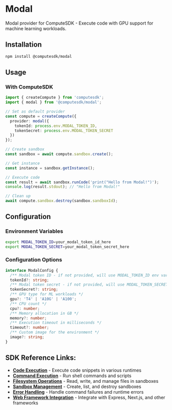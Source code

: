 # Modal

Modal provider for ComputeSDK - Execute code with GPU support for machine learning workloads.

## Installation

```bash
npm install @computesdk/modal
```

## Usage

### With ComputeSDK

```typescript
import { createCompute } from 'computesdk';
import { modal } from '@computesdk/modal';

// Set as default provider
const compute = createCompute({ 
  provider: modal({ 
    tokenId: process.env.MODAL_TOKEN_ID,
    tokenSecret: process.env.MODAL_TOKEN_SECRET
  }) 
});

// Create sandbox
const sandbox = await compute.sandbox.create();

// Get instance
const instance = sandbox.getInstance();

// Execute code
const result = await sandbox.runCode('print("Hello from Modal!")');
console.log(result.stdout); // "Hello from Modal!"

// Clean up
await compute.sandbox.destroy(sandbox.sandboxId);
```

## Configuration

### Environment Variables

```bash
export MODAL_TOKEN_ID=your_modal_token_id_here
export MODAL_TOKEN_SECRET=your_modal_token_secret_here
```

### Configuration Options

```typescript
interface ModalConfig {
  /** Modal token ID - if not provided, will use MODAL_TOKEN_ID env var */
  tokenId?: string;
  /** Modal token secret - if not provided, will use MODAL_TOKEN_SECRET env var */
  tokenSecret?: string;
  /** GPU type for ML workloads */
  gpu?: 'T4' | 'A10G' | 'A100';
  /** CPU count */
  cpu?: number;
  /** Memory allocation in GB */
  memory?: number;
  /** Execution timeout in milliseconds */
  timeout?: number;
  /** Custom image for the environment */
  image?: string;
}
```
## SDK Reference Links:

- **[Code Execution](https://www.computesdk.com/docs/reference/code-execution)** - Execute code snippets in various runtimes
- **[Command Execution](https://www.computesdk.com/docs/reference/code-execution#runcommand-method)** - Run shell commands and scripts
- **[Filesystem Operations](https://www.computesdk.com/docs/reference/filesystem)** - Read, write, and manage files in sandboxes
- **[Sandbox Management](https://www.computesdk.com/docs/reference/sandbox-management.md)** - Create, list, and destroy sandboxes
- **[Error Handling](https://www.computesdk.com/docs/reference/api-integration.md#error-handling)** - Handle command failures and runtime errors
- **[Web Framework Integration](https://www.computesdk.com/docs/reference/api-integration#web-framework-integration)** - Integrate with Express, Next.js, and other frameworks